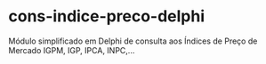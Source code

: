 # cons-indice-preco-delphi
Módulo simplificado em Delphi de consulta aos Índices de Preço de Mercado IGPM, IGP, IPCA, INPC,...
